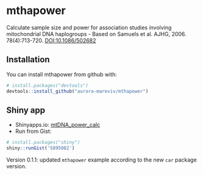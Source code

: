 mthapower
=========

Calculate sample size and power for association studies involving mitochondrial DNA haplogroups - Based on Samuels et al. AJHG, 2006. 78(4):713-720. [DOI:10.1086/502682](https://www.ncbi.nlm.nih.gov/pmc/PMC1424681)

Installation
------------

You can install mthapower from github with:

``` r
# install.packages("devtools")
devtools::install_github("aurora-mareviv/mthapower")
```

Shiny app
---------

-   Shinyapps.io: [mtDNA\_power\_calc](https://aurora.shinyapps.io/mtDNA_power_calc/)
-   Run from Gist:

``` r
# install.packages("shiny")
shiny::runGist('5895082')
```

Version 0.1.1: updated `mthapower` example according to the new `car` package version.


